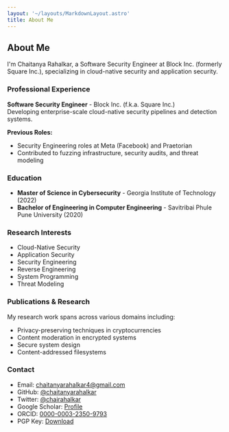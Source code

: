 ```yaml
---
layout: '~/layouts/MarkdownLayout.astro'
title: About Me
---
```


## About Me

I'm Chaitanya Rahalkar, a Software Security Engineer at Block Inc. (formerly Square Inc.), specializing in cloud-native security and application security.

### Professional Experience

**Software Security Engineer** - Block Inc. (f.k.a. Square Inc.)  
Developing enterprise-scale cloud-native security pipelines and detection systems.

**Previous Roles:**
- Security Engineering roles at Meta (Facebook) and Praetorian
- Contributed to fuzzing infrastructure, security audits, and threat modeling

### Education

- **Master of Science in Cybersecurity** - Georgia Institute of Technology (2022)
- **Bachelor of Engineering in Computer Engineering** - Savitribai Phule Pune University (2020)

### Research Interests

- Cloud-Native Security
- Application Security
- Security Engineering
- Reverse Engineering
- System Programming
- Threat Modeling

### Publications & Research

My research work spans across various domains including:
- Privacy-preserving techniques in cryptocurrencies
- Content moderation in encrypted systems
- Secure system design
- Content-addressed filesystems

### Contact

- Email: [chaitanyarahalkar4@gmail.com](mailto:chaitanyarahalkar4@gmail.com)
- GitHub: [@chaitanyarahalkar](https://github.com/chaitanyarahalkar)
- Twitter: [@chairahalkar](https://x.com/chairahalkar)
- Google Scholar: [Profile](https://scholar.google.com/citations?hl=en&user=jecjKgEAAAAJ)
- ORCID: [0000-0003-2350-9793](https://orcid.org/0000-0003-2350-9793)
- PGP Key: [Download](https://rahalkar.dev/key.asc)